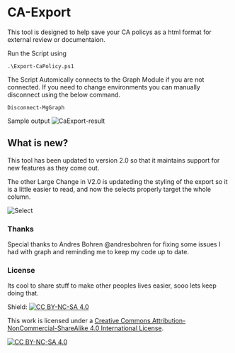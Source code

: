# CA-Export

This tool is designed to help save your CA policys as a html format for external review or documentaion.

Run the Script using

```posh
.\Export-CaPolicy.ps1
```

The Script Automically connects to the Graph Module if you are not connected. If you need to change environments you can manually disconnect using the below command.

```posh
Disconnect-MgGraph
```

Sample output
![CaExport-result](CaExport-result.png)

## What is new?

This tool has been updated to version 2.0 so that it maintains support for new features as they come out.

The other Large Change in V2.0 is updateding the styling of the export so it is a little easier to read, and now the selects properly target the whole column.

![Select](CAExport-Select.png)

### Thanks

Special thanks to Andres Bohren @andresbohren for fixing some issues I had with graph and reminding me to keep my code up to date.

### License

Its cool to share stuff to make other peoples lives easier, sooo lets keep doing that.

Shield: [![CC BY-NC-SA 4.0][cc-by-nc-sa-shield]][cc-by-nc-sa]

This work is licensed under a
[Creative Commons Attribution-NonCommercial-ShareAlike 4.0 International License][cc-by-nc-sa].

[![CC BY-NC-SA 4.0][cc-by-nc-sa-image]][cc-by-nc-sa]

[cc-by-nc-sa]: http://creativecommons.org/licenses/by-nc-sa/4.0/
[cc-by-nc-sa-image]: https://licensebuttons.net/l/by-nc-sa/4.0/88x31.png
[cc-by-nc-sa-shield]: https://img.shields.io/badge/License-CC%20BY--NC--SA%204.0-lightgrey.svg

